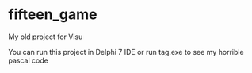 # fifteen_game
My old project for Vlsu

You can run this project in Delphi 7 IDE or run tag.exe to see my horrible pascal code
